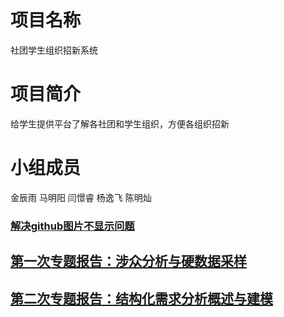 # 项目名称
社团学生组织招新系统
# 项目简介
给学生提供平台了解各社团和学生组织，方便各组织招新
# 小组成员
金辰雨 马明阳 闫憬睿 杨逸飞 陈明灿
### [解决github图片不显示问题](https://blog.csdn.net/weixin_42128813/article/details/102915578)
## [第一次专题报告：涉众分析与硬数据采样](https://github.com/chenyujin0816/UML-project/blob/master/%E7%AC%AC%E4%B8%80%E6%AC%A1%E4%B8%93%E9%A2%98%E6%8A%A5%E5%91%8A.md)
## [第二次专题报告：结构化需求分析概述与建模](https://github.com/chenyujin0816/UML-project/blob/master/%E7%AC%AC%E4%BA%8C%E6%AC%A1%E4%B8%93%E9%A2%98%E6%8A%A5%E5%91%8A.md)
